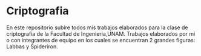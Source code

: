 # Criptografia
En este repositorio subire todos mis trabajos elaborados para la clase de criptografia de la Facultad de Ingenieria,UNAM. Trabajos elaborados por mi o con integrantes de equipo en los cuales se encuentran 2 grandes figuras: Labbas y Spideriron.
